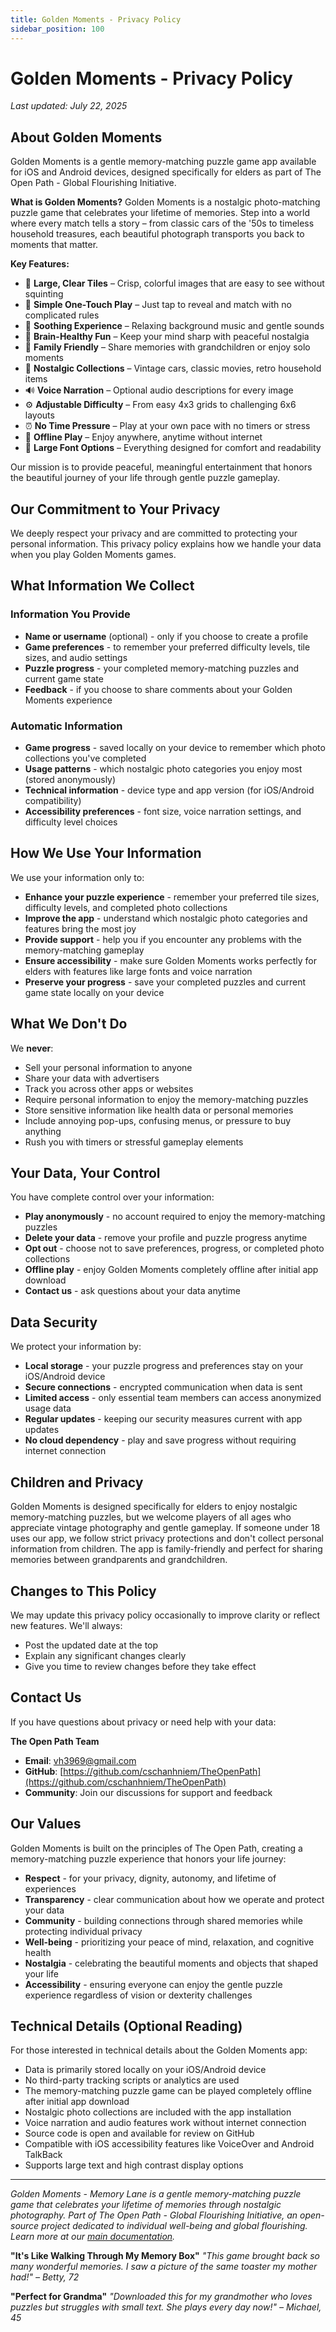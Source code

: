 ```yaml
---
title: Golden Moments - Privacy Policy
sidebar_position: 100
---
```


# Golden Moments - Privacy Policy

*Last updated: July 22, 2025*

## About Golden Moments

Golden Moments is a gentle memory-matching puzzle game app available for iOS and Android devices, designed specifically for elders as part of The Open Path - Global Flourishing Initiative.

**What is Golden Moments?**
Golden Moments is a nostalgic photo-matching puzzle game that celebrates your lifetime of memories. Step into a world where every match tells a story – from classic cars of the '50s to timeless household treasures, each beautiful photograph transports you back to moments that matter.

**Key Features:**
- 🌟 **Large, Clear Tiles** – Crisp, colorful images that are easy to see without squinting
- 📱 **Simple One-Touch Play** – Just tap to reveal and match with no complicated rules
- 🎵 **Soothing Experience** – Relaxing background music and gentle sounds
- 🧠 **Brain-Healthy Fun** – Keep your mind sharp with peaceful nostalgia
- 👥 **Family Friendly** – Share memories with grandchildren or enjoy solo moments
- 🎯 **Nostalgic Collections** – Vintage cars, classic movies, retro household items
- 🔊 **Voice Narration** – Optional audio descriptions for every image
- ⚙️ **Adjustable Difficulty** – From easy 4x3 grids to challenging 6x6 layouts
- ⏰ **No Time Pressure** – Play at your own pace with no timers or stress
- 📱 **Offline Play** – Enjoy anywhere, anytime without internet
- 📖 **Large Font Options** – Everything designed for comfort and readability

Our mission is to provide peaceful, meaningful entertainment that honors the beautiful journey of your life through gentle puzzle gameplay.

## Our Commitment to Your Privacy

We deeply respect your privacy and are committed to protecting your personal information. This privacy policy explains how we handle your data when you play Golden Moments games.

## What Information We Collect

### Information You Provide
- **Name or username** (optional) - only if you choose to create a profile
- **Game preferences** - to remember your preferred difficulty levels, tile sizes, and audio settings
- **Puzzle progress** - your completed memory-matching puzzles and current game state
- **Feedback** - if you choose to share comments about your Golden Moments experience

### Automatic Information
- **Game progress** - saved locally on your device to remember which photo collections you've completed
- **Usage patterns** - which nostalgic photo categories you enjoy most (stored anonymously)
- **Technical information** - device type and app version (for iOS/Android compatibility)
- **Accessibility preferences** - font size, voice narration settings, and difficulty level choices

## How We Use Your Information

We use your information only to:
- **Enhance your puzzle experience** - remember your preferred tile sizes, difficulty levels, and completed photo collections
- **Improve the app** - understand which nostalgic photo categories and features bring the most joy
- **Provide support** - help you if you encounter any problems with the memory-matching gameplay
- **Ensure accessibility** - make sure Golden Moments works perfectly for elders with features like large fonts and voice narration
- **Preserve your progress** - save your completed puzzles and current game state locally on your device

## What We Don't Do

We **never**:
- Sell your personal information to anyone
- Share your data with advertisers
- Track you across other apps or websites
- Require personal information to enjoy the memory-matching puzzles
- Store sensitive information like health data or personal memories
- Include annoying pop-ups, confusing menus, or pressure to buy anything
- Rush you with timers or stressful gameplay elements

## Your Data, Your Control

You have complete control over your information:
- **Play anonymously** - no account required to enjoy the memory-matching puzzles
- **Delete your data** - remove your profile and puzzle progress anytime
- **Opt out** - choose not to save preferences, progress, or completed photo collections
- **Offline play** - enjoy Golden Moments completely offline after initial app download
- **Contact us** - ask questions about your data anytime

## Data Security

We protect your information by:
- **Local storage** - your puzzle progress and preferences stay on your iOS/Android device
- **Secure connections** - encrypted communication when data is sent
- **Limited access** - only essential team members can access anonymized usage data
- **Regular updates** - keeping our security measures current with app updates
- **No cloud dependency** - play and save progress without requiring internet connection

## Children and Privacy

Golden Moments is designed specifically for elders to enjoy nostalgic memory-matching puzzles, but we welcome players of all ages who appreciate vintage photography and gentle gameplay. If someone under 18 uses our app, we follow strict privacy protections and don't collect personal information from children. The app is family-friendly and perfect for sharing memories between grandparents and grandchildren.

## Changes to This Policy

We may update this privacy policy occasionally to improve clarity or reflect new features. We'll always:
- Post the updated date at the top
- Explain any significant changes clearly
- Give you time to review changes before they take effect

## Contact Us

If you have questions about privacy or need help with your data:

**The Open Path Team**
- **Email**: vh3969@gmail.com
- **GitHub**: [https://github.com/cschanhniem/TheOpenPath](https://github.com/cschanhniem/TheOpenPath)
- **Community**: Join our discussions for support and feedback

## Our Values

Golden Moments is built on the principles of The Open Path, creating a memory-matching puzzle experience that honors your life journey:
- **Respect** - for your privacy, dignity, autonomy, and lifetime of experiences
- **Transparency** - clear communication about how we operate and protect your data
- **Community** - building connections through shared memories while protecting individual privacy
- **Well-being** - prioritizing your peace of mind, relaxation, and cognitive health
- **Nostalgia** - celebrating the beautiful moments and objects that shaped your life
- **Accessibility** - ensuring everyone can enjoy the gentle puzzle experience regardless of vision or dexterity challenges

## Technical Details (Optional Reading)

For those interested in technical details about the Golden Moments app:
- Data is primarily stored locally on your iOS/Android device
- No third-party tracking scripts or analytics are used
- The memory-matching puzzle game can be played completely offline after initial app download
- Nostalgic photo collections are included with the app installation
- Voice narration and audio features work without internet connection
- Source code is open and available for review on GitHub
- Compatible with iOS accessibility features like VoiceOver and Android TalkBack
- Supports large text and high contrast display options

---

*Golden Moments - Memory Lane is a gentle memory-matching puzzle game that celebrates your lifetime of memories through nostalgic photography. Part of The Open Path - Global Flourishing Initiative, an open-source project dedicated to individual well-being and global flourishing. Learn more at our [main documentation](/).*

**"It's Like Walking Through My Memory Box"**
*"This game brought back so many wonderful memories. I saw a picture of the same toaster my mother had!" – Betty, 72*

**"Perfect for Grandma"**
*"Downloaded this for my grandmother who loves puzzles but struggles with small text. She plays every day now!" – Michael, 45*

